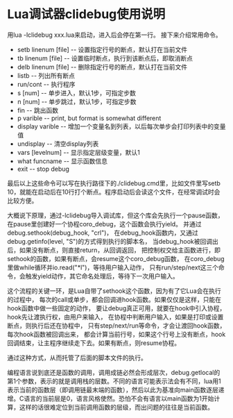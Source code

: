 # Lua调试器clidebug使用说明

用lua -lclidebug xxx.lua来启动，进入后会停在第一行。
接下来介绍常用命令。

* setb linenum [file] -- 设置指定行号的断点，默认打在当前文件
* tb linenum [file] -- 设置临时断点，执行到该断点后，即取消断点
* delb linenum [file] -- 删除指定行号的断点，默认打在当前文件
* listb -- 列出所有断点
* run/cont -- 执行程序
* s [num] -- 单步进入，默认1步，可指定步数
* n [num] -- 单步跳过，默认1步，可指定步数
* fin -- 跳出函数
* p varible -- print, but format is somewhat different
* display varible -- 增加一个变量名到列表，以后每次单步会打印列表中的变量值
* undisplay -- 清空display列表
* vars [levelnum] -- 显示指定层级变量，默认1
* what funcname -- 显示函数信息
* exit -- stop debug

最后以上这些命令可以写在执行路径下的./clidebug.cmd里，比如文件里写setb 10，就能在启动后在10行打个断点。程序启动后会读这个文件，在经常调试时会比较方便。

大概说下原理，通过-lclidebug导入调试库，但这个库会先执行一个pause函数，
在pause里创建好一个协程coro_debug，这个函数会执行yield。
并通过debug.sethook(debug_hook, "crl")，
在debug_hook函数内，又通过debug.getinfo(level, "S")的方式得到执行的脚本名，
当debug_hook被回调出后，如果没有断点，则直接return，从回调返回，
把控制权交给主函数进行，即sethook的函数，如果有断点，会resume这个coro_debug函数，
在coro_debug里做while循环并io.read("*l")，等待用户输入动作，
只有run/step/next这三个命令，会触发yield动作，其它命名处理后，等待下一次用户输入。

这个流程的关键一环，是Lua自带了sethook这个函数，因为有了它Lua会在执行的过程中，
每次的call或单步，都会回调进hook函数。如果仅仅是这样，只能在hook函数中做一些固定的动作，
要让debug真正可用，就要在hook中引入协程，hook先让渡执行权，由用户来输入，
在协程中判断用户输入，如果是打印或设置断点，则执行后还在协程中，
只有step/next/run等命令，才会让渡回hook函数，每次hook函数被回调出来，
都会计算当前行号，如果这个行号上没有断点，hook回调结束，让主程序继续走下去。如果有断点，则resume协程。

通过这种方式，从而托管了后面的脚本文件的执行。

编程语言说到底还是函数的调用，调用成链必然会形成层次，debug.getlocal的第1个参数，表示的就是调用栈的层数。不同的语言可能表示法会有不同，lua用1表示当前的函数层（即调用链最末端的函数），然后以此为基准向main函数逐层递增。C语言的当前层是0，语言风格使然。恐怕不会有语言以main函数为1开始计算，这样的话很难定位到当前调用函数的层级，而出问题的往往是当前函数。